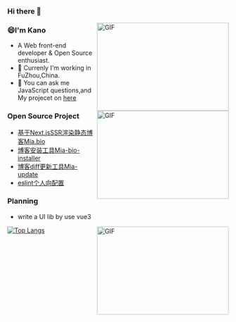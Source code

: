 ### Hi there 👋

<!--
**Miayawlr/MiayaWlr** is a ✨ _special_ ✨ repository because its `README.md` (this file) appears on your GitHub profile.
-->

<img align="right" alt="GIF" width = "300" height = "200" src="https://user-images.githubusercontent.com/52351095/104394534-c76ec680-5581-11eb-9701-07d1aa7118b9.gif" />
<img align="right" alt="GIF"  width = "300" height = "200" src="https://user-images.githubusercontent.com/52351095/103271953-8f4e7c00-49f6-11eb-83fe-deedfb4f0f3d.gif" />

### 😄I'm Kano
- A  Web front-end developer & Open Source enthusiast.
- 🌸 Currenly I'm working in FuZhou,China.
- 💬 You can ask me JavaScript questions,and My projecet on [here](mailto:812137533@qq.com)

### Open Source Project
- [基于Next.jsSSR渲染静态博客Mia.bio](https://github.com/Risyen/Mia.bio)
- [博客安装工具Mia-bio-installer](https://github.com/Risyen/bio-installer)
- [博客diff更新工具Mia-update](https://github.com/Risyen/mia.bio-update)
- [eslint个人向配置](https://github.com/Miayawlr/eslint-config-kagura)

### Planning
- write a UI lib by use vue3

[![Top Langs](https://github-readme-stats.vercel.app/api/top-langs/?username=XeryYue&hide=css,html,less,vue)](https://github.com/XeryYue/github-readme-stats)
<img align="right" alt="GIF"  width = "300" height = "200" src="https://user-images.githubusercontent.com/52351095/103272262-5c58b800-49f7-11eb-8761-8bf5f283835f.gif" />
